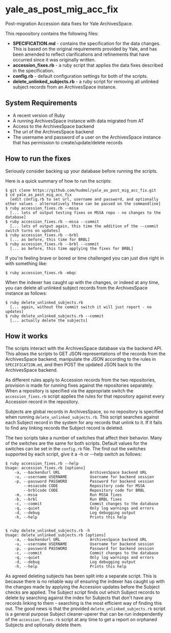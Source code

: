 # yale_as_post_mig_acc_fix

Post-migration Accession data fixes for Yale ArchivesSpace.

This repoository contains the following files:
- **SPECIFICATION.md** - contains the specification for the data changes. This is based on the original requirements provided by Yale, and has been amended to reflect clarifications and refinements that have occurred since it was originally written.
- **accession_fixes.rb** - a ruby script that applies the data fixes described in the specification.
- **config.rb** - default configuration settings for both of the scripts.
- **delete_unlinked_subjects.rb** - a ruby script for removing all unlinked subject records from an ArchivesSpace instance.


## System Requirements

- A recent version of Ruby
- A running ArchivesSpace instance with data migrated from AT
- Access to the ArchivesSpace backend
- The url of the ArchivesSpace backend
- The username and password of a user on the ArchivesSpace instance that has permission to create/update/delete records


## How to run the fixes

Seriously consider backing up your database before running the scripts.

Here is a quick summary of how to run the scripts:

    $ git clone https://github.com/hudmol/yale_as_post_mig_acc_fix.git
    $ cd yale_as_post_mig_acc_fix
      [edit config.rb to set url, username and password, and optionally other values - alternatively these can be passed on the commandline]
    $ ruby accession_fixes.rb --mssa
      [... lots of output testing fixes on MSSA repo - no changes to the database]
    $ ruby accession_fixes.rb --mssa --commit
      [... lots of output again, this time the addition of the --commit switch turns on updates]
    $ ruby accession_fixes.rb --brbl
      [... as before, this time for BRBL]
    $ ruby accession_fixes.rb --brbl --commit
      [... as before, this time applying the fixes for BRBL]

If you're feeling brave or bored or time challenged you can just dive right in with something like:

    $ ruby accession_fixes.rb -mbqc

When the indexer has caught up with the changes, or indeed at any time, you can delete all unlinked subject records from the ArchivesSpace instance as follows:

    $ ruby delete_unlinked_subjects.rb
      [... again, without the commit switch it will just report - no updates]
    $ ruby delete_unlinked_subjects.rb --commit
      [... actually delete the subjects]


## How it works

The scripts interact with the ArchivesSpace database via the backend API. This allows the scripts to GET JSON representations of the records from the ArchivesSpace backend, manipulate the JSON according to the rules in `SPECIFICATION.md`, and then POST the updated JSON back to the ArchivesSpace backend.

As different rules apply to Accession records from the two repositories, provision is made for running fixes against the repositories separately. When a repository is specified via the appropriate switch the `accession_fixes.rb` script applies the rules for that repository against every Accession record in the repository.

Subjects are global records in ArchivesSpace, so no repository is specified when running `delete_unlinked_subjects.rb`. This script searches against each Subject record in the system for any records that unlink to it. If it fails to find any linking records the Subject record is deleted.

The two scripts take a number of switches that affect their behavior. Many of the switches are the same for both scripts. Default values for the switches can be set in the `config.rb` file. The find out the switches supported by each script, give it a -h or --help switch as follows:

    $ ruby accession_fixes.rb --help
    Usage: accession_fixes.rb [options]
        -a, --backendurl URL             ArchivesSpace backend URL
        -u, --username USERNAME          Username for backend session
        -p, --password PASSWORD          Password for backend session
            --mssacode CODE              Repository code for MSSA
            --brblcode CODE              Repository code for BRBL
        -m, --mssa                       Run MSSA fixes
        -b, --brbl                       Run BRBL fixes
        -c, --commit                     Commit changes to the database
        -q, --quiet                      Only log warnings and errors
        -d, --debug                      Log debugging output
        -h, --help                       Prints this help


    $ ruby delete_unlinked_subjects.rb -h
    Usage: delete_unlinked_subjects.rb [options]
        -a, --backendurl URL             ArchivesSpace backend URL
        -u, --username USERNAME          Username for backend session
        -p, --password PASSWORD          Password for backend session
        -c, --commit                     Commit changes to the database
        -q, --quiet                      Only log warnings and errors
        -d, --debug                      Log debugging output
        -h, --help                       Prints this help


As agreed deleting subjects has been split into a separate script. This is because there is no reliable way of ensuring the indexer has caught up with the changes made by applying the Accession updates before the Subject checks are applied. The Subject script finds out which Subject records to delete by searching against the index for Subjects that don't have any records linking to them - searching is the most efficient way of finding this out. The good news is that the provided `delete_unlinked_subjects.rb` script is a general purpose Subject cleaner-uperer that can be run independently of the `accession_fixes.rb` script at any time to get a report on orphaned Subjects and optionally delete them.
